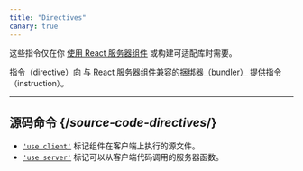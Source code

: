 ```yaml
---
title: "Directives"
canary: true
---
```


<Canary>

这些指令仅在你 [使用 React 服务器组件](/learn/start-a-new-react-project#bleeding-edge-react-frameworks) 或构建可适配库时需要。

</Canary>

<Intro>

指令（directive）向 [与 React 服务器组件兼容的捆绑器（bundler）](/learn/start-a-new-react-project#bleeding-edge-react-frameworks) 提供指令（instruction）。

</Intro>

---

## 源码命令 {/*source-code-directives*/}

* [`'use client'`](/reference/react/use-client) 标记组件在客户端上执行的源文件。
* [`'use server'`](/reference/react/use-server) 标记可以从客户端代码调用的服务器函数。

